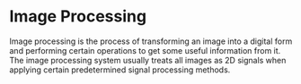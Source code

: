 # Image Processing
Image processing is the process of transforming an image into a digital form and performing certain operations to get some useful information from it. The image processing system usually treats all images as 2D signals when applying certain predetermined signal processing methods.
